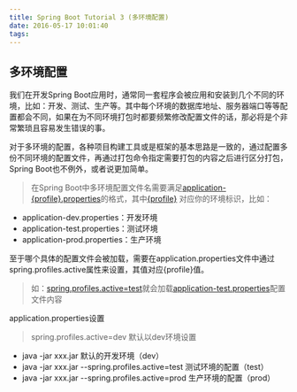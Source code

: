 ```yaml
---
title: Spring Boot Tutorial 3 (多环境配置)
date: 2016-05-17 10:01:40
tags:
---
```


## 多环境配置

我们在开发Spring Boot应用时，通常同一套程序会被应用和安装到几个不同的环境，比如：开发、测试、生产等。其中每个环境的数据库地址、服务器端口等等配置都会不同，如果在为不同环境打包时都要频繁修改配置文件的话，那必将是个非常繁琐且容易发生错误的事。

对于多环境的配置，各种项目构建工具或是框架的基本思路是一致的，通过配置多份不同环境的配置文件，再通过打包命令指定需要打包的内容之后进行区分打包，Spring Boot也不例外，或者说更加简单。

> 在Spring Boot中多环境配置文件名需要满足[application-{profile}.properties]()的格式，其中[{profile}]() 对应你的环境标识，比如：
* application-dev.properties：开发环境
* application-test.properties：测试环境
* application-prod.properties：生产环境


至于哪个具体的配置文件会被加载，需要在application.properties文件中通过spring.profiles.active属性来设置，其值对应{profile}值。

> 如：[spring.profiles.active=test]()就会加载[application-test.properties]()配置文件内容

application.properties设置
> spring.profiles.active=dev 默认以dev环境设置
- java -jar xxx.jar 默认的开发环境（dev）
- java -jar xxx.jar --spring.profiles.active=test 测试环境的配置（test）
- java -jar xxx.jar --spring.profiles.active=prod 生产环境的配置（prod）

